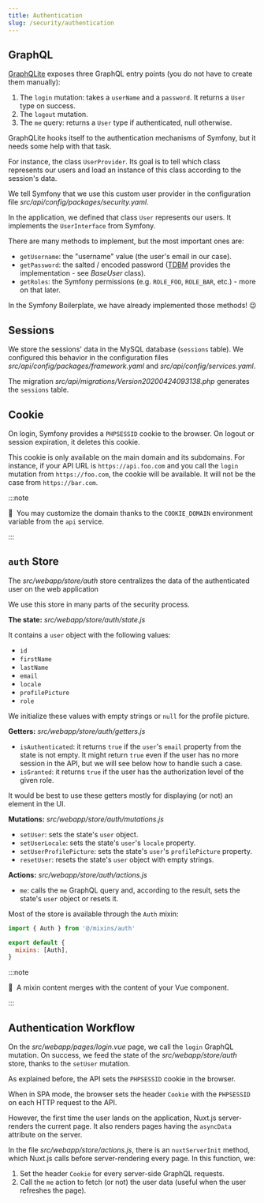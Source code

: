 ```yaml
---
title: Authentication
slug: /security/authentication
---
```


## GraphQL

[GraphQLite](https://graphqlite.thecodingmachine.io/) exposes three GraphQL entry points 
(you do not have to create them manually):

1. The `login` mutation: takes a `userName` and a `password`. It returns a `User` type on success.
2. The `logout` mutation.
3. The `me` query: returns a `User` type if authenticated, null otherwise.

GraphQLite hooks itself to the authentication mechanisms of Symfony, but it needs some help with that task.

For instance, the class `UserProvider`.
Its goal is to tell which class represents our users and load an instance of this class according to the session's data.

We tell Symfony that we use this custom user provider in the configuration file *src/api/config/packages/security.yaml*.

In the application, we defined that class `User` represents our users. 
It implements the `UserInterface` from Symfony.

There are many methods to implement, but the most important ones are:

* `getUsername`: the "username" value (the user's email in our case).
* `getPassword`: the salted / encoded password ([TDBM](https://github.com/thecodingmachine/tdbm) provides the implementation - see *BaseUser* class).
* `getRoles`: the Symfony permissions (e.g. `ROLE_FOO`, `ROLE_BAR`, etc.) - more on that later.

In the Symfony Boilerplate, we have already implemented those methods! 😉

## Sessions

We store the sessions' data in the MySQL database (`sessions` table). We configured this behavior in the configuration
files *src/api/config/packages/framework.yaml* and *src/api/config/services.yaml*. 

The migration *src/api/migrations/Version20200424093138.php* generates the `sessions` table.

## Cookie

On login, Symfony provides a `PHPSESSID` cookie to the browser. On logout or session expiration, it deletes this cookie.

This cookie is only available on the main domain and its subdomains. For instance, if your API URL is `https://api.foo.com`
and you call the `login` mutation from `https://foo.com`, the cookie will be available. It will not be the case 
from `https://bar.com`. 

:::note

📣&nbsp;&nbsp;You may customize the domain thanks to the `COOKIE_DOMAIN` environment variable from the `api` service.

:::

## `auth` Store

The *src/webapp/store/auth* store centralizes the data of the authenticated user on the web application

We use this store in many parts of the security process.

**The state:** *src/webapp/store/auth/state.js*

It contains a `user` object with the following values:

* `id`
* `firstName`
* `lastName`
* `email`
* `locale`
* `profilePicture`
* `role`

We initialize these values with empty strings or `null` for the profile picture.

**Getters:** *src/webapp/store/auth/getters.js*

* `isAuthenticated`: it returns `true` if the `user`'s `email` property from the state is not empty. It might return `true`
even if the user has no more session in the API, but we will see below how to handle such a case.
* `isGranted`: it returns `true` if the user has the authorization level of the given role.

It would be best to use these getters mostly for displaying (or not) an element in the UI.

**Mutations:** *src/webapp/store/auth/mutations.js*

* `setUser`: sets the state's `user` object.
* `setUserLocale`: sets the state's `user`'s `locale` property.
* `setUserProfilePicture`: sets the state's `user`'s `profilePicture` property.
* `resetUser`: resets the state's `user` object with empty strings.

**Actions:** *src/webapp/store/auth/actions.js*

* `me`: calls the `me` GraphQL query and, according to the result, 
sets the state's `user` object or resets it.

Most of the store is available through the `Auth` mixin:

```js title="Vue component <script> block"
import { Auth } from '@/mixins/auth'

export default {
  mixins: [Auth],
}
```

:::note

📣&nbsp;&nbsp;A mixin content merges with the content of your Vue component.

:::

## Authentication Workflow

On the *src/webapp/pages/login.vue* page, we call the `login` GraphQL mutation. On success, we feed the state
of the *src/webapp/store/auth* store, thanks to the `setUser` mutation.

As explained before, the API sets the `PHPSESSID` cookie in the browser. 

When in SPA mode, the browser sets the header `Cookie` with the `PHPSESSID` on each HTTP request to the API. 

However, the first time the user lands on the application, Nuxt.js server-renders the current page. It also renders pages
having the `asyncData` attribute on the server.

In the file *src/webapp/store/actions.js*,
there is an `nuxtServerInit` method, which Nuxt.js calls before server-rendering every page. 
In this function, we:

1. Set the header `Cookie` for every server-side GraphQL requests.
2. Call the `me` action to fetch (or not) the user data (useful when the user refreshes the page).
